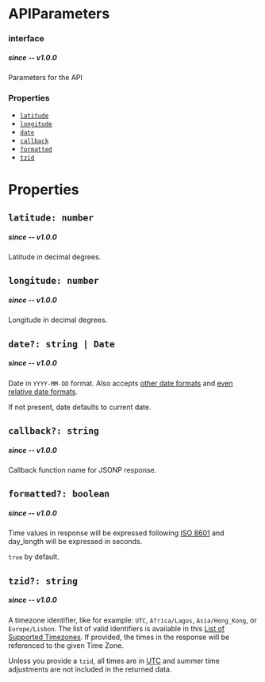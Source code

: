 # APIParameters
### interface
##### since -- v1.0.0
Parameters for the API

### Properties
- [`latitude`](#latitude)
- [`longitude`](#longitude)
- [`date`](#date)
- [`callback`](#callback)
- [`formatted`](#formatted)
- [`tzid`](#tzid)

# Properties
## `latitude: number`
##### since -- v1.0.0
Latitude in decimal degrees.

## `longitude: number`
##### since -- v1.0.0
Longitude in decimal degrees.

## `date?: string | Date`
##### since -- v1.0.0
Date in `YYYY-MM-DD` format. Also accepts [other date formats](https://www.php.net/manual/en/datetime.formats.php#datetime.formats.date) and [even relative date formats](https://www.php.net/manual/en/datetime.formats.php#datetime.formats.relative).

If not present, date defaults to current date.

## `callback?: string`
##### since -- v1.0.0
Callback function name for JSONP response.

## `formatted?: boolean`
##### since -- v1.0.0
Time values in response will be expressed following [ISO 8601](https://en.wikipedia.org/wiki/ISO_8601) and day_length will be expressed in seconds.

`true` by default.

## `tzid?: string`
##### since -- v1.0.0
A timezone identifier, like for example: `UTC`, `Africa/Lagos`, `Asia/Hong_Kong`, or `Europe/Lisbon`. The list of valid identifiers is available in this [List of Supported Timezones](https://www.php.net/manual/en/timezones.php). If provided, the times in the response will be referenced to the given Time Zone.

Unless you provide a `tzid`, all times are in [UTC](https://en.wikipedia.org/wiki/Coordinated_Universal_Time) and summer time adjustments are not included in the returned data.